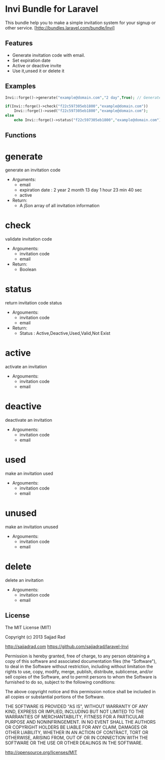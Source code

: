 # Invi Bundle for Laravel #

This bundle help you to make a simple invitation system for your signup or other service.
[http://bundles.laravel.com/bundle/Invi]

## Features ##
- Generate invitation code with email.
- Set expiration date
- Active or deactive invite
- Use it,unsed it or delete it


## Examples ##


```php
Invi::forge()->generate("example@domain.com","2 day",True); // Generate Invitation

if(Invi::forge()->check("f22c597305eb1800","example@domain.com"))
	Invi::forge()->used("f22c597305eb1800","example@domain.com");
else
	echo Invi::forge()->status("f22c597305eb1800","example@domain.com");
```


## Functions ##

generate
==
generate an invitation code
- Arguments:
	- email
	- expiration date : 2 year 2 month 13 day 1 hour 23 min 40 sec
	- active
- Return:
	- A jSon array of all invitation information

check
===
validate invitation code
- Argouments:
	- invitation code
	- email
- Return:
	- Boolean

status
===
return invitation code status
- Argouments:
	- invitation code
	- email
- Return:
	- Status :  Active,Deactive,Used,Valid,Not Exist

active
===
activate an invitation
- Argouments:
	- invitation code
	- email

deactive
===
deactivate an invitation
- Argouments:
	- invitation code
	- email

used
==
make an invitation used
- Argouments:
	- invitation code
	- email

unused
==
make an invitation unused
- Argouments:
	- invitation code
	- email

delete
==
delete an invitation
- Argouments:
	- invitation code
	- email


## License ##

The MIT License (MIT)

Copyright (c) 2013 Sajjad Rad

http://sajjadrad.com
https://github.com/sajjadrad/laravel-Invi

Permission is hereby granted, free of charge, to any person obtaining a copy of
this software and associated documentation files (the "Software"), to deal in
the Software without restriction, including without limitation the rights to use,
copy, modify, merge, publish, distribute, sublicense, and/or sell copies of
the Software, and to permit persons to whom the Software is furnished to do so,
subject to the following conditions:

The above copyright notice and this permission notice shall be included in all
copies or substantial portions of the Software.

THE SOFTWARE IS PROVIDED "AS IS", WITHOUT WARRANTY OF ANY KIND,
EXPRESS OR IMPLIED, INCLUDING BUT NOT LIMITED TO THE WARRANTIES OF MERCHANTABILITY,
FITNESS FOR A PARTICULAR PURPOSE AND NONINFRINGEMENT. IN NO EVENT SHALL THE AUTHORS
OR COPYRIGHT HOLDERS BE LIABLE FOR ANY CLAIM, DAMAGES OR OTHER LIABILITY, WHETHER IN
AN ACTION OF CONTRACT, TORT OR OTHERWISE, ARISING FROM, OUT OF OR IN CONNECTION WITH
THE SOFTWARE OR THE USE OR OTHER DEALINGS IN THE SOFTWARE.

http://opensource.org/licenses/MIT

